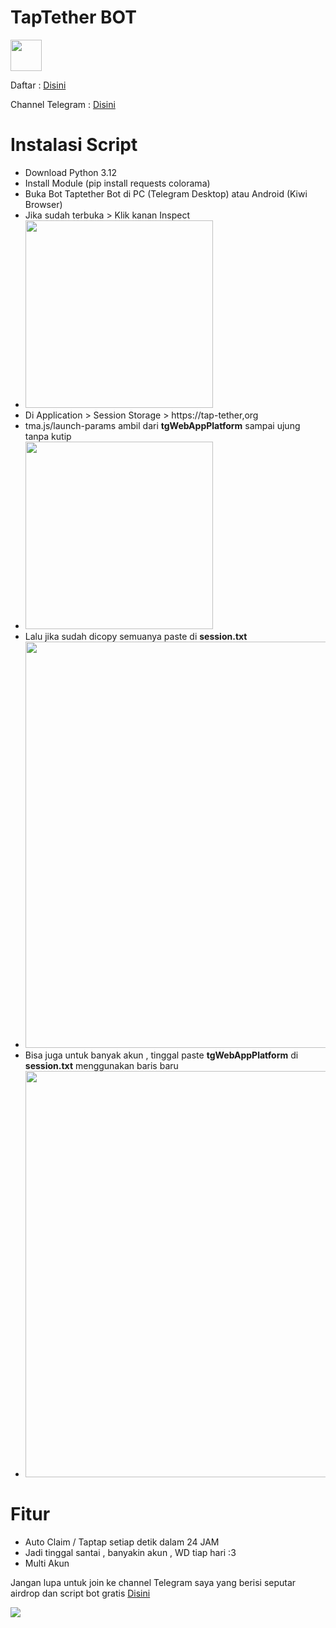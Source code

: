 # TapTether BOT
<img src="https://i.ibb.co.com/wg3x1Q3/download.png" width="50px">

Daftar  : <a href="https://t.me/taptether_bot?start=SMVMFWE"> Disini </a>

Channel Telegram : <a href="https://t.me/airdrop_ea"> Disini </a>

<h1>Instalasi Script</h1>
<ul>
  <li>Download Python 3.12</li>
  <li>Install Module (pip install requests colorama)</li>
  <li>Buka Bot Taptether Bot di PC (Telegram Desktop) atau Android (Kiwi Browser)</li>
  <li>Jika sudah terbuka > Klik kanan Inspect</li>
  <li><img src="https://i.ibb.co.com/FmQdTrR/Screenshot-2024-07-19-172905.png" width="300"/></li>
  <li>Di Application > Session Storage > https://tap-tether,org</li>
  <li>tma.js/launch-params ambil dari <strong>tgWebAppPlatform</strong> sampai ujung tanpa kutip</li>
  <li><img src="https://i.ibb.co.com/b5YfYtK/Screenshot-2024-07-19-172956.png" width="300"/></li>
  <li>Lalu jika sudah dicopy semuanya paste di <strong>session.txt</strong></li>
  <li><img src="https://i.ibb.co.com/h1Fh7hq/Screenshot-2024-07-19-185403.png" width="650"/></li>
  <li>Bisa juga untuk banyak akun , tinggal paste <strong>tgWebAppPlatform</strong> di <strong>session.txt</strong> menggunakan baris baru </li>
  <li><img src="https://i.ibb.co.com/37Dd9tb/Screenshot-2024-07-19-185202.png" width="650"/></li>
</ul>

<h1>Fitur</h1>
<ul>
  <li>Auto Claim / Taptap setiap detik dalam 24 JAM</li>
  <li>Jadi tinggal santai , banyakin akun , WD tiap hari :3</li>
  <li>Multi Akun</li>
</ul>

Jangan lupa untuk join ke channel Telegram saya yang berisi seputar airdrop dan script bot gratis <a href="https://t.me/airdrop_ea"> Disini </a>

<img src="https://img.shields.io/badge/Status-aktif-brightgreen"/>
